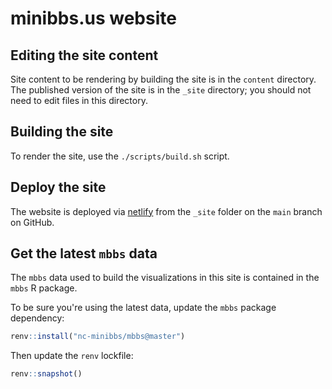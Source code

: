 # minibbs.us website

## Editing the site content

Site content to be rendering by building the site
is in the `content` directory.
The published version of the site is in the `_site` directory;
you should not need to edit files in this directory.

## Building the site

To render the site, use the `./scripts/build.sh` script.

## Deploy the site

The website is deployed via
[netlify](http://www.netlify.com)
from the `_site` folder on the `main` branch on GitHub.

## Get the latest `mbbs` data

The `mbbs` data used to build the visualizations
in this site is contained in the `mbbs` R package.

To be sure you're using the latest data,
update the `mbbs` package dependency:

```r
renv::install("nc-minibbs/mbbs@master")
```

Then update the `renv` lockfile:

```r
renv::snapshot()
```
